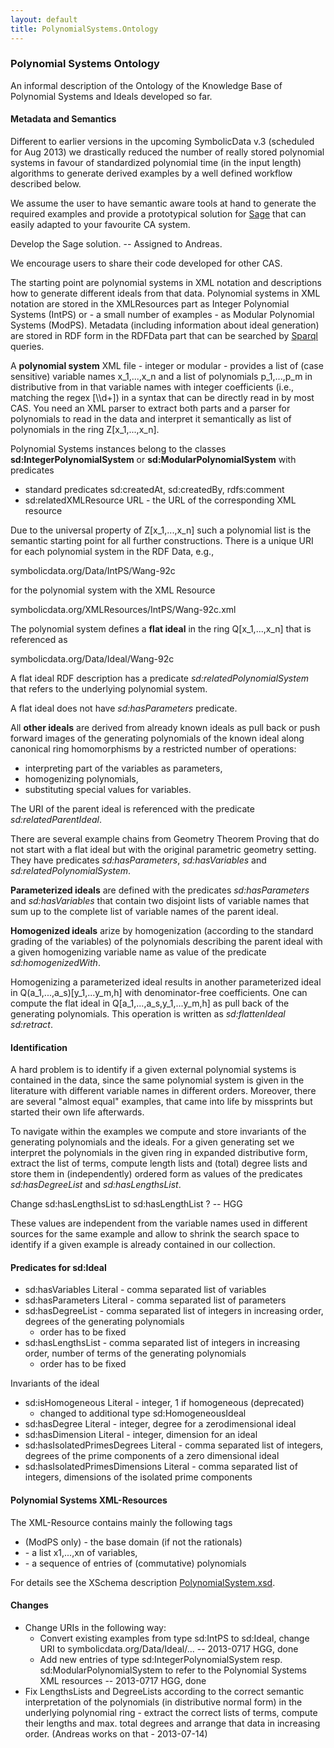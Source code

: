 ```yaml
---
layout: default
title: PolynomialSystems.Ontology
---
```


### Polynomial Systems Ontology

An informal description of the Ontology of the Knowledge Base of Polynomial Systems and Ideals developed so far.

#### Metadata and Semantics

Different to earlier versions in the upcoming SymbolicData v.3 (scheduled for Aug 2013) we drastically reduced the number of really stored polynomial systems in favour of standardized polynomial time (in the input length) algorithms to generate derived examples by a well defined workflow described below.

We assume the user to have semantic aware tools at hand to generate the required examples and provide a prototypical solution for [Sage](http://www.sagemath.org) that can easily adapted to your favourite CA system.

  
Develop the Sage solution. -- Assigned to Andreas.

We encourage users to share their code developed for other CAS.

The starting point are polynomial systems in XML notation and descriptions how to generate different ideals from that data. Polynomial systems in XML notation are stored in the XMLResources part as Integer Polynomial Systems (IntPS) or - a small number of examples - as Modular Polynomial Systems (ModPS). Metadata (including information about ideal generation) are stored in RDF form in the RDFData part that can be searched by [Sparql](QuickStart "wikilink") queries.

A **polynomial system** XML file - integer or modular - provides a list of (case sensitive) variable names x\_1,...,x\_n and a list of polynomials p\_1,...,p\_m in distributive from in that variable names with integer coefficients (i.e., matching the regex [\\\\d+]) in a syntax that can be directly read in by most CAS. You need an XML parser to extract both parts and a parser for polynomials to read in the data and interpret it semantically as list of polynomials in the ring Z[x\_1,...,x\_n].

Polynomial Systems instances belong to the classes **sd:IntegerPolynomialSystem** or **sd:ModularPolynomialSystem** with predicates

-   standard predicates sd:createdAt, sd:createdBy, rdfs:comment
-   sd:relatedXMLResource URL - the URL of the corresponding XML resource

Due to the universal property of Z[x\_1,...,x\_n] such a polynomial list is the semantic starting point for all further constructions. There is a unique URI for each polynomial system in the RDF Data, e.g.,

  
symbolicdata.org/Data/IntPS/Wang-92c

for the polynomial system with the XML Resource

  
symbolicdata.org/XMLResources/IntPS/Wang-92c.xml

The polynomial system defines a **flat ideal** in the ring Q[x\_1,...,x\_n] that is referenced as

  
symbolicdata.org/Data/Ideal/Wang-92c

A flat ideal RDF description has a predicate *sd:relatedPolynomialSystem* that refers to the underlying polynomial system.

  
A flat ideal does not have *sd:hasParameters* predicate.

All **other ideals** are derived from already known ideals as pull back or push forward images of the generating polynomials of the known ideal along canonical ring homomorphisms by a restricted number of operations:

-   interpreting part of the variables as parameters,
-   homogenizing polynomials,
-   substituting special values for variables.

The URI of the parent ideal is referenced with the predicate *sd:relatedParentIdeal*.

  
There are several example chains from Geometry Theorem Proving that do not start with a flat ideal but with the original parametric geometry setting. They have predicates *sd:hasParameters*, *sd:hasVariables* and *sd:relatedPolynomialSystem*.

**Parameterized ideals** are defined with the predicates *sd:hasParameters* and *sd:hasVariables* that contain two disjoint lists of variable names that sum up to the complete list of variable names of the parent ideal.

**Homogenized ideals** arize by homogenization (according to the standard grading of the variables) of the polynomials describing the parent ideal with a given homogenizing variable name as value of the predicate *sd:homogenizedWith*.

Homogenizing a parameterized ideal results in another parameterized ideal in Q(a\_1,...,a\_s)[y\_1,...y\_m,h] with denominator-free coefficients. One can compute the flat ideal in Q[a\_1,...,a\_s,y\_1,...y\_m,h] as pull back of the generating polynomials. This operation is written as *sd:flattenIdeal sd:retract*.

#### Identification

A hard problem is to identify if a given external polynomial systems is contained in the data, since the same polynomial system is given in the literature with different variable names in different orders. Moreover, there are several "almost equal" examples, that came into life by missprints but started their own life afterwards.

To navigate within the examples we compute and store invariants of the generating polynomials and the ideals. For a given generating set we interpret the polynomials in the given ring in expanded distributive form, extract the list of terms, compute length lists and (total) degree lists and store them in (independently) ordered form as values of the predicates *sd:hasDegreeList* and *sd:hasLengthsList*.

  
Change sd:hasLengthsList to sd:hasLengthList ? -- HGG

These values are independent from the variable names used in different sources for the same example and allow to shrink the search space to identify if a given example is already contained in our collection.

#### Predicates for sd:Ideal

-   sd:hasVariables Literal - comma separated list of variables
-   sd:hasParameters Literal - comma separated list of parameters
-   sd:hasDegreeList - comma separated list of integers in increasing order, degrees of the generating polynomials
    -   order has to be fixed
-   sd:hasLengthsList - comma separated list of integers in increasing order, number of terms of the generating polynomials
    -   order has to be fixed

Invariants of the ideal

-   sd:isHomogeneous Literal - integer, 1 if homogeneous (deprecated)
    -   changed to additional type sd:HomogeneousIdeal
-   sd:hasDegree Literal - integer, degree for a zerodimensional ideal
-   sd:hasDimension Literal - integer, dimension for an ideal
-   sd:hasIsolatedPrimesDegrees Literal - comma separated list of integers, degrees of the prime components of a zero dimensional ideal
-   sd:hasIsolatedPrimesDimensions Literal - comma separated list of integers, dimensions of the isolated prime components

#### Polynomial Systems XML-Resources

The XML-Resource contains mainly the following tags

-   (ModPS only) <basedomain> - the base domain (if not the rationals)
-   <vars> - a list x1,...,xn of variables,
-   <basis> - a sequence of <poly> entries of (commutative) polynomials

For details see the XSchema description [PolynomialSystem.xsd](http://symbolicdata.org/XMLResources/PolynomialSystem.xsd).

#### Changes

-   Change URIs in the following way:
    -   Convert existing examples from type sd:IntPS to sd:Ideal, change URI to symbolicdata.org/Data/Ideal/... -- 2013-0717 HGG, done
    -   Add new entries of type sd:IntegerPolynomialSystem resp. sd:ModularPolynomialSystem to refer to the Polynomial Systems XML resources -- 2013-0717 HGG, done
-   Fix LengthsLists and DegreeLists according to the correct semantic interpretation of the polynomials (in distributive normal form) in the underlying polynomial ring - extract the correct lists of terms, compute their lengths and max. total degrees and arrange that data in increasing order. (Andreas works on that - 2013-07-14)

